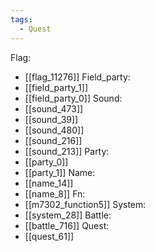 ```yaml
---
tags:
  - Quest
---
```

Flag:
- [[flag_11276]]
Field_party:
- [[field_party_1]]
- [[field_party_0]]
Sound:
- [[sound_473]]
- [[sound_39]]
- [[sound_480]]
- [[sound_216]]
- [[sound_213]]
Party:
- [[party_0]]
- [[party_1]]
Name:
- [[name_14]]
- [[name_8]]
Fn:
- [[m7302_function5]]
System:
- [[system_28]]
Battle:
- [[battle_716]]
Quest:
- [[quest_61]]
